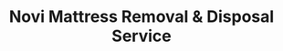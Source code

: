 ---
layout: location.njk
title: Novi Mattress Removal & Disposal Service
description: Corporate community mattress removal in Novi with 1M+ mattresses recycled nationwide. Next-day pickup  Skip Oakland County coordination - professional service for executives, families, and professionals throughout Detroit's premier business corridor.
permalink: /mattress-removal/michigan/detroit/novi/
city: Novi
state: Michigan
stateSlug: michigan
parentMetro: Detroit
tier: 3
coordinates:
  lat: 42.4808
  lng: -83.4755
pricing:
  startingPrice: 125
  single: 125
  queen: 155
  king: 180
  boxSpring: 30
neighborhoods:
  - name: Town Center District
    zipCodes: [48375]
  - name: Beck Road Corridor
    zipCodes: [48377]
  - name: Twelve Oaks Area
    zipCodes: [48377]
  - name: Novi Road Business District
    zipCodes: [48375]
  - name: Ten Mile Corporate Zone
    zipCodes: [48375]
  - name: Grand River Corridor
    zipCodes: [48374]
  - name: Meadowbrook Road Area
    zipCodes: [48377]
  - name: Walled Lake Corporate
    zipCodes: [48390]
  - name: Eight Mile Executive District
    zipCodes: [48374]
  - name: Technology Park
    zipCodes: [48375]
  - name: Corporate Woods
    zipCodes: [48377]
  - name: Providence Park
    zipCodes: [48374]
  - name: Willowbrook Estates
    zipCodes: [48377]
  - name: Highland Lakes
    zipCodes: [48374]
  - name: Lakeshore Park
    zipCodes: [48377]
  - name: Novi Lakes
    zipCodes: [48375]
  - name: Orchard Hills
    zipCodes: [48374]
  - name: Brookfarm
    zipCodes: [48377]
  - name: Windridge Estates
    zipCodes: [48374]
  - name: Village Oaks
    zipCodes: [48375]
zipCodes: [48374, 48375, 48377, 48390]
recyclingPartners:
  - Republic Services Novi
  - Oakland County Environmental Services
  - Advanced Disposal Michigan
  - WM Michigan Corporate
  - Novi Department of Public Services
localRegulations: "Republic Services handles standard residential collection but requires advance scheduling and additional fees for bulk items including mattresses, creating coordination challenges for busy professionals in this corporate community with extensive business travel and relocation activity."
nearbyCities:
  - name: Detroit
    slug: detroit
    distance: 25
    isSuburb: false
  - name: Farmington Hills
    slug: farmington-hills
    distance: 8
    isSuburb: true
  - name: Livonia
    slug: livonia
    distance: 12
    isSuburb: true
reviews:
  count: 2,147
  featured:
    - text: "Executive relocation - needed king mattress pickup same weekend we moved into our Windridge Estates home. Team was flexible with our tight timeline and coordinated around moving trucks."
      author: "David C."
      neighborhood: "Windridge Estates"
    - text: "Corporate housing transition required mattress removal from our Providence Park condo. Professional service that understood our business district scheduling needs."
      author: "Sarah L."
      neighborhood: "Providence Park"
    - text: "Quick and efficient service 💼"
      author: "Michael R."
      neighborhood: "Technology Park"
faqs:
  - question: "Do you work with Novi's business district schedules?"
    answer: "Yes. Many residents work in technology, finance, and corporate sectors with demanding schedules. We coordinate pickups around business travel, weekend moves, and corporate relocations, understanding the timing needs of professionals throughout Novi's executive housing communities."
  - question: "How do you handle pickup in gated communities and executive subdivisions?"
    answer: "Novi features numerous gated subdivisions and upscale communities with specific access protocols. Our teams coordinate with community management, understand security procedures, and work within HOA guidelines while serving residents in Highland Lakes, Willowbrook Estates, and other premium developments."
  - question: "Can you coordinate with Republic Services collection schedules?"
    answer: "Yes. Since Republic Services manages regular collection, we operate independently to avoid conflicts with their routes while providing professional mattress removal that works around corporate schedules without bulk pickup complications."
  - question: "What's included in your $125 starting price for Novi?"
    answer: "Complete mattress removal including pickup, transportation, and 100% recycling. Additional charges only for stairs ($10/flight) or extended carries over 75 feet from parking to your location."
  - question: "Do you guarantee complete recycling for Novi mattresses?"
    answer: "Completely guaranteed. We've processed over 1 million mattresses through certified recycling facilities. Your Novi mattress components become automotive manufacturing materials (springs), furniture foam (foam), and industrial textiles (fabrics) through our Detroit-area network."
  - question: "How quickly can you schedule pickup in Novi?"
    answer: "Next-day service available throughout Detroit metro. Schedule online in 60 seconds or call (720) 263-6094. Most appointments confirmed within 24 hours with professional-friendly timing."
  - question: "Do you serve all Novi business districts and residential areas?"
    answer: "Absolutely. From Town Center corporate offices to Technology Park business facilities, from Beck Road residential areas to Twelve Oaks shopping district, we serve every area with consistent professional service. Whether you're in executive housing near the corporate corridor or family neighborhoods throughout Oakland County, our teams understand local access patterns and professional scheduling requirements."
  - question: "Can you handle both corporate housing and executive family homes?"
    answer: "Yes. Novi features diverse housing from corporate apartment communities to executive family estates. We navigate different property types while maintaining discretion and efficiency throughout Oakland County's premier business community."
schema:
  "@context": "https://schema.org"
  "@type": "LocalBusiness"
  "@name": "A Bedder World Novi"
  "address":
    "@type": "PostalAddress"
    "addressLocality": "Novi"
    "addressRegion": "Michigan"
    "addressCountry": "US"
  "geo":
    "@type": "GeoCoordinates"
    "latitude": 42.4808
    "longitude": -83.4755
  "telephone": "720-263-6094"
  "priceRange": "$125-$180"
  "serviceArea": "Novi, Michigan"
  "aggregateRating":
    "@type": "AggregateRating"
    "ratingValue": "4.9"
    "reviewCount": "2147"
pageContent:
  heroDescription: "Complete mattress removal throughout Novi with guaranteed next-day service. Professional pickup serving executives and families in Detroit's premier corporate community. Book online and skip bulk pickup coordination."
  aboutService: |
    <p>Mattress removal in Novi serves the distinct needs of this corporate community - executives managing relocations between technology companies, families coordinating around business travel schedules, and professionals maintaining properties in upscale subdivisions where efficiency matters most. From Town Center's corporate headquarters to Technology Park business facilities, residents benefit from service that accommodates demanding professional timelines rather than waiting for Republic Services bulk pickup windows.</p>
    
    <p>Modern planned development creates specific logistics throughout the community: gated subdivisions requiring access coordination in Highland Lakes and Willowbrook Estates, corporate housing complexes with property management protocols near Beck Road, and executive family homes with circular driveways in premium developments. The Twelve Oaks shopping district generates weekend traffic affecting service timing, while Grand River Avenue business corridor requires coordination during peak commute hours.</p>
    
    <p>Professional removal adapts to corporate community expectations - discreet service protecting executive privacy, flexible scheduling accommodating business travel, and reliable completion without coordination delays. Teams understand Novi geography from corporate office complexes to residential enclaves, ensuring efficient service that matches the community's professional standards throughout Oakland County.</p>
  serviceAreasIntro: "Professional mattress removal serves all Novi districts and communities, from corporate centers to executive neighborhoods:"
  regulationsCompliance: "While Republic Services handles regular residential collection, bulk item pickup requires advance coordination and additional fees that conflict with professional schedules and corporate relocation timelines. Independent professional service eliminates these municipal coordination requirements - handling pickup, transportation, and recycling without Republic Services coordination, additional fee management, or waiting for bulk collection availability. This approach bypasses scheduling around waste management routes, managing corporate relocation timing, and coordinating with busy professional calendars. Direct booking provides immediate service matching executive expectations."
  environmentalImpact: |
    <p>Environmental responsibility in Novi aligns with corporate sustainability values and professional community standards. Each pickup contributes to our 1+ million mattresses recycled nationwide, supporting waste reduction initiatives that benefit both individual professionals and the broader Detroit metropolitan region through responsible material recovery rather than landfill disposal.</p>
    
    <p>Recycling processes transform Novi mattresses into valuable industrial resources - steel springs support automotive manufacturing throughout Michigan's industrial corridors, foam materials serve furniture production across the Great Lakes region, fabric components process into new textiles. This supports professional environmental goals while strengthening regional manufacturing that connects to Detroit's economic development.</p>
    
    <p>Throughout all ZIP codes and corporate developments, every Novi customer advances material productivity over waste generation, reinforcing community commitment to sustainable practices that align with corporate responsibility values and professional environmental stewardship as part of Detroit's premier business community.</p>
  howItWorksScheduling: "Schedule online in 60 seconds or call (720) 263-6094 for Novi pickup. Professional-focused timing includes early morning, evening, and weekend appointments coordinating with business travel, corporate relocations, and executive schedules throughout Oakland County."
  howItWorksService: "Professional teams handle Novi's corporate community requirements - navigating gated subdivision access, coordinating with property management, managing executive housing logistics, and ensuring discreet service that maintains professional privacy standards."
  howItWorksDisposal: "Novi mattresses receive complete processing at certified recycling facilities. Springs become automotive manufacturing materials, foam transforms into furniture components, fabric materials process into industrial textiles. Each pickup supports regional manufacturing while maintaining corporate environmental responsibility standards."
  sidebarStats:
    mattressesRemoved: "7,923"
---